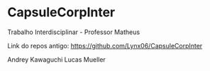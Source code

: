 # CapsuleCorpInter

Trabalho Interdisciplinar - Professor Matheus


Link do repos antigo: https://github.com/Lynx06/CapsuleCorpInter

Andrey Kawaguchi
Lucas Mueller
